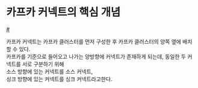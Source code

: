 # 카프카 커넥트의 핵심 개념

[#](#)
 
카프카 커넥트는 카프카 클러스터를 먼저 구성한 후 카프카 클러스터의 양쪽 옆에 배치할 수 있다.      
카프카를 기준으로 들어오고 나가는 양방향에 커넥트가 존재하게 되는데, 동일한 두 커넥트를 서로 구분하기 위해   
소스 방향에 있는 커넥트를 소스 커넥트,        
싱크 방향에 있는 커넥트를 싱크 커넥트라고한다.    

